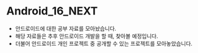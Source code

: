 # Android_16_NEXT

- 안드로이드에 대한 공부 자료를 모아놨습니다.
- 해당 자료들은 추후 안드로이드 개발을 할 때, 찾아볼 예정입니다.
- 더불어 안드로이드 개인 프로젝트 중 공개할 수 있는 프로젝트를 모아놓았습니다.

